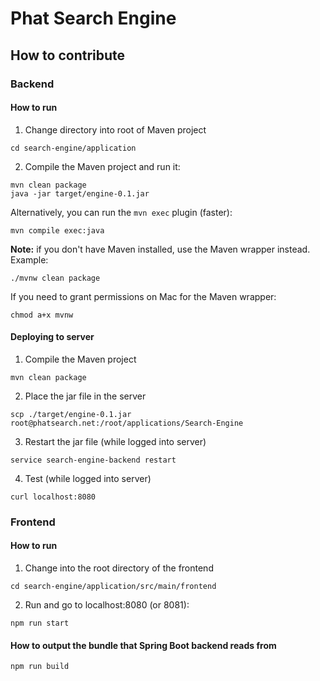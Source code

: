 # Phat Search Engine

## How to contribute
### Backend
#### How to run
1. Change directory into root of Maven project
```
cd search-engine/application
```

2. Compile the Maven project and run it:
```
mvn clean package
java -jar target/engine-0.1.jar
```

Alternatively, you can run the `mvn exec` plugin (faster):
```
mvn compile exec:java
```

**Note:** if you don't have Maven installed, use the Maven wrapper instead. Example:
```
./mvnw clean package
```

If you need to grant permissions on Mac for the Maven wrapper:
```
chmod a+x mvnw
```

#### Deploying to server
1. Compile the Maven project
```
mvn clean package
```

2. Place the jar file in the server
```
scp ./target/engine-0.1.jar root@phatsearch.net:/root/applications/Search-Engine
```

3. Restart the jar file (while logged into server)
```
service search-engine-backend restart
```

4. Test (while logged into server)
```
curl localhost:8080
```

### Frontend
#### How to run
1. Change into the root directory of the frontend
```
cd search-engine/application/src/main/frontend
```

2. Run and go to localhost:8080 (or 8081):
```
npm run start
```

#### How to output the bundle that Spring Boot backend reads from
```
npm run build
```